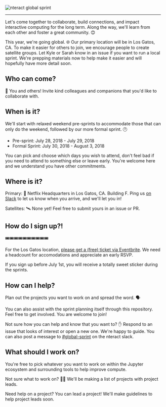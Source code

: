![nteract global sprint](https://user-images.githubusercontent.com/836375/41489143-b680d0fe-70a3-11e8-93d2-cc3b8e5eabe7.png)

-------

Let's come together to collaborate, build connections, and impact interactive computing for the long term. Along the way, we'll learn from each other and foster a great community. 😊

This year, we're going global. 🌐 Our primary location will be in Los Gatos, CA. To make it easier for others to join, we encourage people to create satellite groups. Let Kyle or Sarah know in an issue if you want to run a local sprint. We're prepping materials now to help make it easier and will hopefully have more detail soon.

## Who can come?

👥 You and others! Invite kind colleagues and companions that you'd like to collaborate with.

## When is it?

We'll start with relaxed weekend pre-sprints to accommodate those that can only do the weekend, followed by our more formal sprint. 🕐

- Pre-sprint: July 28, 2018 - July 29, 2018
- Formal Sprint: July 30, 2018 - August 3, 2018

You can pick and choose which days you wish to attend, don't feel bad if you need to attend to something else or leave early. You're welcome here and we understand you have other commitments.

## Where is it?

Primary: 🎥 Netflix Headquarters in Los Gatos, CA.  Building F. Ping us [on Slack](https://slack.nteract.io/) to let us know when you arrive, and we'll let you in!

Satellites: 🛰 None yet! Feel free to submit yours in an issue or PR.

## How do I sign up?!

🎟🎟🎟🎟🎟🎟🎟🎟🎟🎟

For the Los Gatos location, [please get a (free) ticket via Eventbrite](https://www.eventbrite.com/e/nteract-summer-2018-global-sprint-bay-area-tickets-47119960069). We need a headcount for accomodations and appreciate an early RSVP.

If you sign up before July 1st, you will receive a totally sweet sticker during the sprints.

## How can I help?

Plan out the projects you want to work on and spread the word. 🗣

You can also assist with the sprint planning itself through this repository. Feel free to get involved. You are welcome to join!

Not sure how you can help and know that you want to? ✋ Respond to an issue that looks of interest or open a new one. We're happy to guide. You can also post a message to [#global-sprint](https://nteract.slack.com/messages/C8GD9BZQV/details/) on the nteract slack.

## What should I work on?

You're free to pick whatever you want to work on within the Jupyter ecosystem and surrounding tools to help improve compute.

Not sure what to work on? 🤷‍♀️ We'll be making a list of projects with project leads.

Need help on a project?‍ You can lead a project! We'll make guidelines to help project leads soon.
